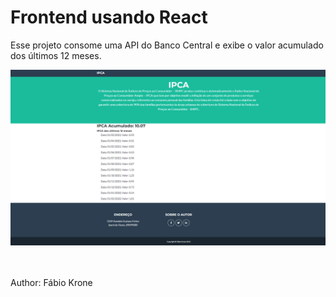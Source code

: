 # Frontend usando React

Esse projeto consome uma API do Banco Central e exibe o valor acumulado dos últimos 12 meses.

![ss](https://raw.githubusercontent.com/fabiokrone/images/main/react_ipca.PNG)

<br>
<br>
Author: Fábio Krone
<br>
